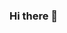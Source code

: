 ### Hi there 👋

 <!-- # About me 🚀

## Intro
😃 This is Suhas Umesh. <br>
📚 3rd year IT student at Bangalore Institite of Technology, Bangalore. <br>
💻A Coding enthusiast
🤝 You can reach out me here. All my **links** in [here](https://linktr.ee/suhasumesh) <br>
Feel free to contact me!

 ## GitHub Stats
<div align="center">
  
![Github stats](https://github-readme-stats.vercel.app/api?username=suhasumesh&theme=default&show_icons=true&count_private=true) 

</div>

## Tech Stack
<div align="center">
  
<a href="https://skillicons.dev">
  <img src="https://skillicons.dev/icons?i=html,css,bootstrap,js,react,aws,nodejs,python,java,mysql,mongodb,postgres,firebase,docker,kubernetes,vscode,postman,git" />
</a>
  
</div> -->


